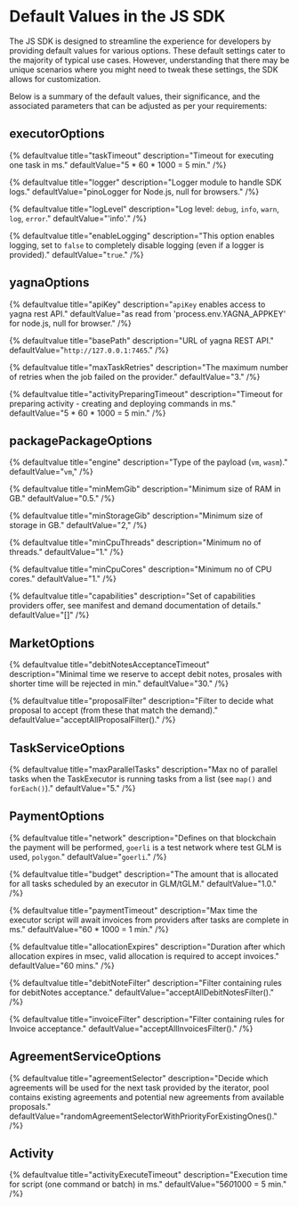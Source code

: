 # Default Values in the JS SDK

The JS SDK is designed to streamline the experience for developers by providing default values for various options. These default settings cater to the majority of typical use cases. However, understanding that there may be unique scenarios where you might need to tweak these settings, the SDK allows for customization.

Below is a summary of the default values, their significance, and the associated parameters that can be adjusted as per your requirements:

## executorOptions

{% defaultvalue title="taskTimeout" description="Timeout for executing one task in ms." defaultValue="5 * 60 * 1000 = 5 min." /%}

{% defaultvalue title="logger" description="Logger module to handle SDK logs." defaultValue="pinoLogger for Node.js, null for browsers." /%}

{% defaultvalue title="logLevel" description="Log level: `debug`, `info`, `warn`, `log`, `error`." defaultValue="'info'." /%}

{% defaultvalue title="enableLogging" description="This option enables logging, set to `false` to completely disable logging (even if a logger is provided)." defaultValue="`true`." /%}

## yagnaOptions

{% defaultvalue title="apiKey" description="`apiKey` enables access to yagna rest API." defaultValue="as read from 'process.env.YAGNA_APPKEY' for node.js, null for browser." /%}

{% defaultvalue title="basePath" description="URL of yagna REST API." defaultValue="`http://127.0.0.1:7465`." /%}

{% defaultvalue title="maxTaskRetries" description="The maximum number of retries when the job failed on the provider." defaultValue="3." /%}

{% defaultvalue title="activityPreparingTimeout" description="Timeout for preparing activity - creating and deploying commands in ms." defaultValue="5 * 60 * 1000 = 5 min." /%}

## packagePackageOptions

{% defaultvalue title="engine" description="Type of the payload (`vm`, `wasm`)." defaultValue="`vm`," /%}

{% defaultvalue title="minMemGib" description="Minimum size of RAM in GB." defaultValue="0.5." /%}

{% defaultvalue title="minStorageGib" description="Minimum size of storage in GB." defaultValue="2," /%}

{% defaultvalue title="minCpuThreads" description="Minimum no of threads." defaultValue="1." /%}

{% defaultvalue title="minCpuCores" description="Minimum no of CPU cores." defaultValue="1." /%}

{% defaultvalue title="capabilities" description="Set of capabilities providers offer, see manifest and demand documentation of details." defaultValue="[]" /%}

## MarketOptions

{% defaultvalue title="debitNotesAcceptanceTimeout" description="Minimal time we reserve to accept debit notes, prosales with shorter time will be rejected in min." defaultValue="30." /%}

{% defaultvalue title="proposalFilter" description="Filter to decide what proposal to accept (from these that match the demand)." defaultValue="acceptAllProposalFilter()." /%}

## TaskServiceOptions

{% defaultvalue title="maxParallelTasks" description="Max no of parallel tasks when the TaskExecutor is running tasks from a list (see `map()` and `forEach()`)." defaultValue="5." /%}

## PaymentOptions

{% defaultvalue title="network" description="Defines on that blockchain the payment will be performed, `goerli` is a test network where test GLM is used, `polygon`." defaultValue="`goerli`." /%}

{% defaultvalue title="budget" description="The amount that is allocated for all tasks scheduled by an executor in GLM/tGLM." defaultValue="1.0." /%}

{% defaultvalue title="paymentTimeout" description="Max time the executor script will await invoices from providers after tasks are complete in ms." defaultValue="60 * 1000 = 1 min." /%}

{% defaultvalue title="allocationExpires" description="Duration after which allocation expires in msec, valid allocation is required to accept invoices." defaultValue="60 mins." /%}

{% defaultvalue title="debitNoteFilter" description="Filter containing rules for debitNotes acceptance." defaultValue="acceptAllDebitNotesFilter()." /%}

{% defaultvalue title="invoiceFilter" description="Filter containing rules for Invoice acceptance." defaultValue="acceptAllInvoicesFilter()." /%}

## AgreementServiceOptions

{% defaultvalue title="agreementSelector" description="Decide which agreements will be used for the next task provided by the iterator, pool contains existing agreements and potential new agreements from available proposals." defaultValue="randomAgreementSelectorWithPriorityForExistingOnes()." /%}

## Activity

{% defaultvalue title="activityExecuteTimeout" description="Execution time for script (one command or batch) in ms." defaultValue="5*60*1000 = 5 min." /%}
